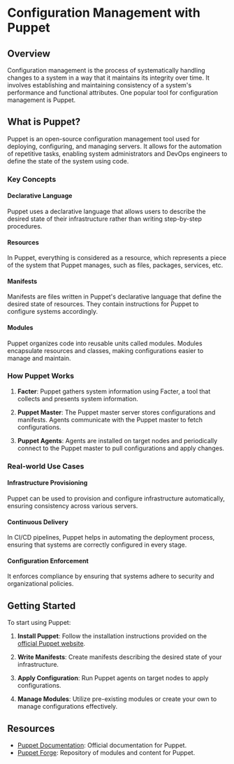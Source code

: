 # Configuration Management with Puppet

## Overview

Configuration management is the process of systematically handling changes to a system in a way that it maintains its integrity over time. It involves establishing and maintaining consistency of a system's performance and functional attributes. One popular tool for configuration management is Puppet.

## What is Puppet?

Puppet is an open-source configuration management tool used for deploying, configuring, and managing servers. It allows for the automation of repetitive tasks, enabling system administrators and DevOps engineers to define the state of the system using code.

### Key Concepts

#### Declarative Language
Puppet uses a declarative language that allows users to describe the desired state of their infrastructure rather than writing step-by-step procedures.

#### Resources
In Puppet, everything is considered as a resource, which represents a piece of the system that Puppet manages, such as files, packages, services, etc.

#### Manifests
Manifests are files written in Puppet's declarative language that define the desired state of resources. They contain instructions for Puppet to configure systems accordingly.

#### Modules
Puppet organizes code into reusable units called modules. Modules encapsulate resources and classes, making configurations easier to manage and maintain.

### How Puppet Works

1. **Facter**: Puppet gathers system information using Facter, a tool that collects and presents system information.

2. **Puppet Master**: The Puppet master server stores configurations and manifests. Agents communicate with the Puppet master to fetch configurations.

3. **Puppet Agents**: Agents are installed on target nodes and periodically connect to the Puppet master to pull configurations and apply changes.

### Real-world Use Cases

#### Infrastructure Provisioning
Puppet can be used to provision and configure infrastructure automatically, ensuring consistency across various servers.

#### Continuous Delivery
In CI/CD pipelines, Puppet helps in automating the deployment process, ensuring that systems are correctly configured in every stage.

#### Configuration Enforcement
It enforces compliance by ensuring that systems adhere to security and organizational policies.

## Getting Started

To start using Puppet:

1. **Install Puppet**: Follow the installation instructions provided on the [official Puppet website](https://puppet.com/docs/puppet/latest/puppet_index.html).

2. **Write Manifests**: Create manifests describing the desired state of your infrastructure.

3. **Apply Configuration**: Run Puppet agents on target nodes to apply configurations.

4. **Manage Modules**: Utilize pre-existing modules or create your own to manage configurations effectively.

## Resources

- [Puppet Documentation](https://puppet.com/docs/puppet/latest/puppet_index.html): Official documentation for Puppet.
- [Puppet Forge](https://forge.puppet.com/): Repository of modules and content for Puppet.
